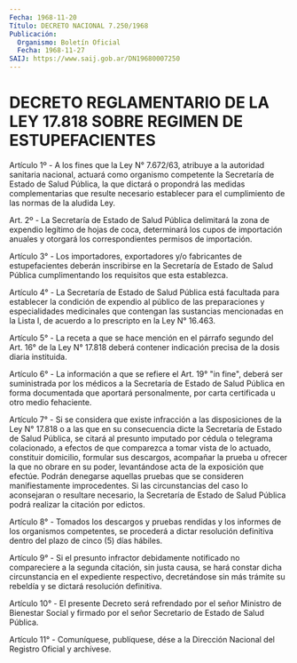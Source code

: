 ```yaml
---
Fecha: 1968-11-20
Título: DECRETO NACIONAL 7.250/1968
Publicación:
  Organismo: Boletín Oficial
  Fecha: 1968-11-27
SAIJ: https://www.saij.gob.ar/DN19680007250
---
```

# DECRETO REGLAMENTARIO DE LA LEY 17.818 SOBRE REGIMEN DE ESTUPEFACIENTES

<a id="1"></a>
Artículo 1º - A los fines que la Ley N° 7.672/63, atribuye a la autoridad sanitaria nacional, actuará como organismo competente la Secretaría de Estado de Salud Pública, la que dictará o propondrá las medidas complementarias que resulte necesario establecer para el cumplimiento de las normas de la aludida Ley.

<a id="2"></a>
Art. 2º - La Secretaría de Estado de Salud Pública delimitará la zona de expendio legítimo de hojas de coca, determinará los cupos de importación anuales y otorgará los correspondientes permisos de importación.

<a id="3"></a>
Artículo 3° - Los importadores, exportadores y/o fabricantes de estupefacientes deberán inscribirse en la Secretaría de Estado de Salud Pública cumplimentando los requisitos que esta establezca.

<a id="4"></a>
Artículo 4° - La Secretaría de Estado de Salud Pública está facultada para establecer la condición de expendio al público de las preparaciones y especialidades medicinales que contengan las sustancias mencionadas en la Lista I, de acuerdo a lo prescripto en la Ley N° 16.463.

<a id="5"></a>
Artículo 5° - La receta a que se hace mención en el párrafo segundo del Art. 16° de la Ley N° 17.818 deberá contener indicación precisa de la dosis diaria instituida.

<a id="6"></a>
Artículo 6° - La información a que se refiere el Art. 19° "in fine", deberá ser suministrada por los médicos a la Secretaría de Estado de Salud Pública en forma documentada que aportará personalmente, por carta certificada u otro medio fehaciente.

<a id="7"></a>
Artículo 7° - Si se considera que existe infracción a las disposiciones de la Ley N° 17.818 o a las que en su consecuencia dicte la Secretaría de Estado de Salud Pública, se citará al presunto imputado por cédula o telegrama colacionado, a efectos de que comparezca a  tomar vista de lo actuado, constituir domicilio, formular sus descargos, acompañar la prueba u ofrecer la que no obrare en su poder, levantándose acta de la exposición que efectúe. Podrán denegarse aquellas pruebas que se consideren manifiestamente improcedentes. Si las circunstancias del caso lo aconsejaran o resultare necesario, la Secretaría de Estado de Salud Pública podrá realizar la citación por edictos.

<a id="8"></a>
Artículo 8° - Tomados los descargos y pruebas rendidas y los informes de los organismos competentes, se procederá a dictar resolución definitiva dentro del plazo de cinco (5) días hábiles.

<a id="9"></a>
Artículo 9° - Si el presunto infractor debidamente notificado no compareciere a la segunda citación, sin justa causa, se hará constar dicha circunstancia en el expediente respectivo, decretándose sin más trámite su rebeldía y se dictará resolución definitiva.

<a id="10"></a>
Artículo 10° - El presente Decreto será refrendado por el señor Ministro de Bienestar Social y firmado por el señor Secretario de Estado de Salud Pública.

<a id="11"></a>
Artículo 11° - Comuníquese, publíquese, dése a la Dirección Nacional del Registro Oficial y archívese.